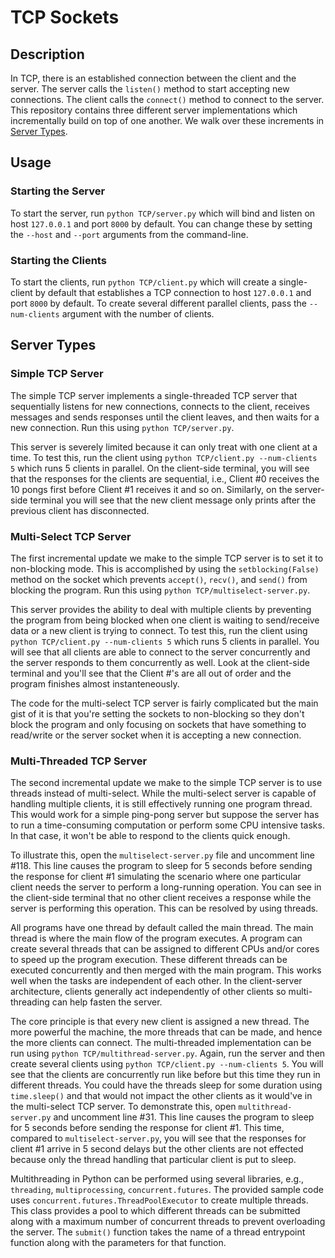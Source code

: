 # TCP Sockets
## Description
In TCP, there is an established connection between the client and the server. The server calls the `listen()` method to start accepting new connections. The client calls the ``connect()`` method to connect to the server. This repository contains three different server implementations which incrementally build on top of one another. We walk over these increments in [Server Types](#server-types).

## Usage
### Starting the Server
To start the server, run ```python TCP/server.py``` which will bind and listen on host `127.0.0.1` and port `8000` by default. You can change these by setting the `--host` and `--port` arguments from the command-line.

### Starting the Clients
To start the clients, run ```python TCP/client.py``` which will create a single-client by default that establishes a TCP connection to host `127.0.0.1` and port `8000` by default. To create several different parallel clients, pass the `--num-clients` argument with the number of clients.

## <a name="server-types"></a>Server Types
### Simple TCP Server
The simple TCP server implements a single-threaded TCP server that sequentially listens for new connections, connects to the client, receives messages and sends responses until the client leaves, and then waits for a new connection. Run this using `python TCP/server.py`.

This server is severely limited because it can only treat with one client at a time. To test this, run the client using `python TCP/client.py --num-clients 5` which runs 5 clients in parallel. On the client-side terminal, you will see that the responses for the clients are sequential, i.e., Client #0 receives the 10 pongs first before Client #1 receives it and so on. Similarly, on the server-side terminal you will see that the new client message only prints after the previous client has disconnected.

### Multi-Select TCP Server
The first incremental update we make to the simple TCP server is to set it to non-blocking mode. This is accomplished by using the `setblocking(False)`  method on the socket which prevents `accept()`, `recv()`, and `send()` from blocking the program. Run this using `python TCP/multiselect-server.py`.

This server provides the ability to deal with multiple clients by preventing the program from being blocked when one client is waiting to send/receive data or a new client is trying to connect. To test this, run the client using `python TCP/client.py --num-clients 5` which runs 5 clients in parallel. You will see that all clients are able to connect to the server concurrently and the server responds to them concurrently as well. Look at the client-side terminal and you'll see that the Client #'s are all out of order and the program finishes almost instanteneously.

The code for the multi-select TCP server is fairly complicated but the main gist of it is that you're setting the sockets to non-blocking so they don't block the program and only focusing on sockets that have something to read/write or the server socket when it is accepting a new connection.

### Multi-Threaded TCP Server
The second incremental update we make to the simple TCP server is to use threads instead of multi-select. While the multi-select server is capable of handling multiple clients, it is still effectively running one program thread. This would work for a simple ping-pong server but suppose the server has to run a time-consuming computation or perform some CPU intensive tasks. In that case, it won't be able to respond to the clients quick enough.

To illustrate this, open the `multiselect-server.py` file and uncomment line #118. This line causes the program to sleep for 5 seconds before sending the response for client #1 simulating the scenario where one particular client needs the server to perform a long-running operation. You can see in the client-side terminal that no other client receives a response while the server is performing this operation. This can be resolved by using threads.

All programs have one thread by default called the main thread. The main thread is where the main flow of the program executes. A program can create several threads that can be assigned to different CPUs and/or cores to speed up the program execution. These different threads can be executed concurrently and then merged with the main program. This works well when the tasks are independent of each other. In the client-server architecture, clients generally act independently of other clients so multi-threading can help fasten the server.

The core principle is that every new client is assigned a new thread. The more powerful the machine, the more threads that can be made, and hence the more clients can connect. The multi-threaded implementation can be run using `python TCP/multithread-server.py`. Again, run the server and then create several clients using `python TCP/client.py --num-clients 5`. You will see that the clients are concurrently run like before but this time they run in different threads. You could have the threads sleep for some duration using `time.sleep()` and that would not impact the other clients as it would've in the multi-select TCP server. To demonstrate this, open `multithread-server.py` and uncomment line #31. This line causes the program to sleep for 5 seconds before sending the response for client #1. This time, compared to `multiselect-server.py`, you will see that the responses for client #1 arrive in 5 second delays but the other clients are not effected because only the thread handling that particular client is put to sleep.

Multithreading in Python can be performed using several libraries, e.g., `threading`, `multiprocessing`, `concurrent.futures`. The provided sample code uses `concurrent.futures.ThreadPoolExecutor` to create multiple threads. This class provides a pool to which different threads can be submitted along with a maximum number of concurrent threads to prevent overloading the server. The `submit()` function takes the name of a thread entrypoint function along with the parameters for that function.